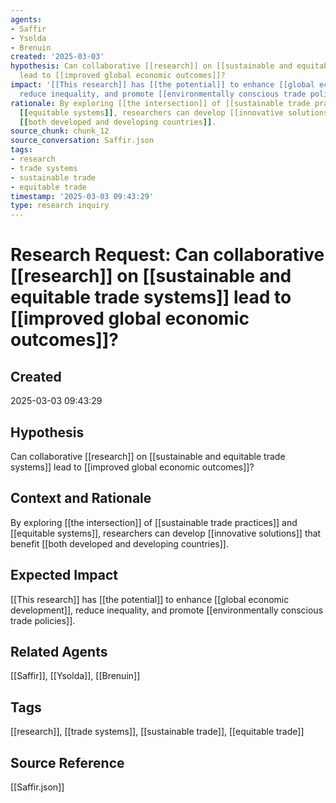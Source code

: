 ```yaml
---
agents:
- Saffir
- Ysolda
- Brenuin
created: '2025-03-03'
hypothesis: Can collaborative [[research]] on [[sustainable and equitable trade systems]]
  lead to [[improved global economic outcomes]]?
impact: '[[This research]] has [[the potential]] to enhance [[global economic development]],
  reduce inequality, and promote [[environmentally conscious trade policies]].'
rationale: By exploring [[the intersection]] of [[sustainable trade practices]] and
  [[equitable systems]], researchers can develop [[innovative solutions]] that benefit
  [[both developed and developing countries]].
source_chunk: chunk_12
source_conversation: Saffir.json
tags:
- research
- trade systems
- sustainable trade
- equitable trade
timestamp: '2025-03-03 09:43:29'
type: research inquiry
---
```


# Research Request: Can collaborative [[research]] on [[sustainable and equitable trade systems]] lead to [[improved global economic outcomes]]?

## Created
2025-03-03 09:43:29

## Hypothesis
Can collaborative [[research]] on [[sustainable and equitable trade systems]] lead to [[improved global economic outcomes]]?

## Context and Rationale
By exploring [[the intersection]] of [[sustainable trade practices]] and [[equitable systems]], researchers can develop [[innovative solutions]] that benefit [[both developed and developing countries]].

## Expected Impact
[[This research]] has [[the potential]] to enhance [[global economic development]], reduce inequality, and promote [[environmentally conscious trade policies]].

## Related Agents
[[Saffir]], [[Ysolda]], [[Brenuin]]

## Tags
[[research]], [[trade systems]], [[sustainable trade]], [[equitable trade]]

## Source Reference
[[Saffir.json]]
